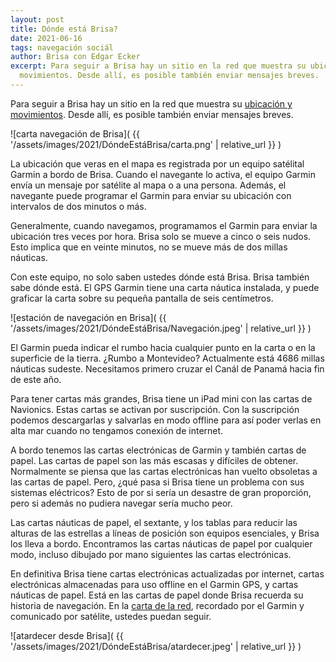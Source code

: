```yaml
---
layout: post
title: Dónde está Brisa?
date: 2021-06-16
tags: navegación sociál
author: Brisa con Edgar Ecker
excerpt: Para seguir a Brisa hay un sitio en la red que muestra su ubicación y
  movimientos. Desde allí, es posible también enviar mensajes breves.
---
```


Para seguir a Brisa hay un sitio en la red que muestra su [ubicación y
movimientos][comparta]. Desde allí, es posible también enviar mensajes breves.

![carta navegación de Brisa](
  {{ '/assets/images/2021/DóndeEstáBrisa/carta.png' | relative_url }}
)

La ubicación que veras en el mapa es registrada por un equipo satélital Garmin
a bordo de Brisa.  Cuando el navegante lo activa, el equipo Garmin envía un
mensaje por satélite al mapa o a una persona. Además, el navegante puede
programar el Garmin para enviar su ubicación con intervalos de dos minutos o
más.

Generalmente, cuando navegamos, programamos el Garmin para enviar la ubicación
tres veces por hora.  Brisa solo se mueve a cinco o seis nudos. Esto implica
que en veinte minutos, no se mueve más de dos millas náuticas.

Con este equipo, no solo saben ustedes dónde está Brisa. Brisa también sabe
dónde está. El GPS Garmin tiene una carta náutica instalada, y puede graficar
la carta sobre su pequeña pantalla de seis centímetros.

![estación de navegación en Brisa](
  {{ '/assets/images/2021/DóndeEstáBrisa/Navegación.jpeg' | relative_url }}
)

El Garmin pueda indicar el rumbo hacia cualquier punto en la carta o en la
superficie de la tierra. ¿Rumbo a Montevideo? Actualmente está 4686 millas
náuticas sudeste. Necesitamos primero cruzar el Canál de Panamá hacia fin de
este año.

Para tener cartas más grandes, Brisa tiene un iPad mini con las cartas de
Navionics. Estas cartas se activan por suscripción. Con la suscripción podemos
descargarlas y salvarlas en modo offline para así poder verlas en alta mar
cuando no tengamos conexión de internet.

A bordo tenemos las cartas electrónicas de Garmin y también cartas de papel.
Las cartas de papel son las más escasas y difíciles de obtener.  Normalmente se
piensa que las cartas electrónicas han vuelto obsoletas a las cartas de papel.
Pero, ¿qué pasa si Brisa tiene un problema con sus sistemas eléctricos?  Esto
de por si sería un desastre de gran proporción, pero si además no pudiera
navegar sería mucho peor.

Las cartas náuticas de papel, el sextante, y los tablas para reducir las
alturas de las estrellas a líneas de posición son equipos esenciales, y Brisa
los lleva a bordo.  Encontramos las cartas náuticas de papel por cualquier
modo, incluso dibujado por mano siguientes las cartas electrónicas.

En definitiva Brisa tiene cartas electrónicas actualizadas por internet, cartas
electrónicas almacenadas para uso offline en el Garmin GPS, y cartas náuticas
de papel.  Está en las cartas de papel donde Brisa recuerda su historia de
navegación. En la [carta de la red][comparta], recordado por el Garmin y
comunicado por satélite, ustedes puedan seguir.

![atardecer desde Brisa](
  {{ '/assets/images/2021/DóndeEstáBrisa/atardecer.jpeg' | relative_url }}
)

[comparta]: https://share.garmin.com/BrisaUY "Sigan los movimientos de Brisa"
